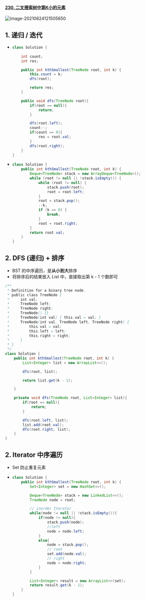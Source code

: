 #### [230. 二叉搜索树中第K小的元素](https://leetcode-cn.com/problems/kth-smallest-element-in-a-bst/)

![image-20210624121505650](https://raw.githubusercontent.com/TWDH/Leetcode-From-Zero/pictures/img/image-20210624121505650.png)

## 1. 递归 / 迭代

- ```java
  class Solution {
      
      int count;
      int res;
  
      public int kthSmallest(TreeNode root, int k) {
          this.count = k;
          dfs(root);
  
          return res;
      }
  
      public void dfs(TreeNode root){
          if(root == null){
              return;
          }
  
          dfs(root.left);
          count--;
          if(count == 0){
              res = root.val;
          }
          dfs(root.right);
      }
  }
  ```

- ```java
  class Solution {
      public int kthSmallest(TreeNode root, int k) {
          Deque<TreeNode> stack = new ArrayDeque<TreeNode>();
          while (root != null || !stack.isEmpty()) {
              while (root != null) {
                  stack.push(root);
                  root = root.left;
              }
              root = stack.pop();
              --k;
              if (k == 0) {
                  break;
              }
              root = root.right;
          }
          return root.val;
      }
  }
  ```



## 2. DFS (递归) + 排序

- BST 的中序遍历，是**从小到大**排序
- 将排序后的结果放入 List 中，直接取出第 k - 1 个数即可

```java
/**
 * Definition for a binary tree node.
 * public class TreeNode {
 *     int val;
 *     TreeNode left;
 *     TreeNode right;
 *     TreeNode() {}
 *     TreeNode(int val) { this.val = val; }
 *     TreeNode(int val, TreeNode left, TreeNode right) {
 *         this.val = val;
 *         this.left = left;
 *         this.right = right;
 *     }
 * }
 */
class Solution {
    public int kthSmallest(TreeNode root, int k) {
        List<Integer> list = new ArrayList<>();

        dfs(root, list);

        return list.get(k - 1);

    }

    private void dfs(TreeNode root, List<Integer> list){
        if(root == null){
            return;
        }

        dfs(root.left, list);
        list.add(root.val);
        dfs(root.right, list);
    }
}
```

## 2. Iterator 中序遍历

- Set 防止重复元素

- ```java
  class Solution {
      public int kthSmallest(TreeNode root, int k) {
          Set<Integer> set = new HashSet<>();
  
          Deque<TreeNode> stack = new LinkedList<>();
          TreeNode node = root;
  
          // inorder Iterator
          while(node != null || !stack.isEmpty()){
              if(node != null){
                  stack.push(node);
                  //left
                  node = node.left;
              }
              else{
                  node = stack.pop();
                  // root
                  set.add(node.val);
                  // right
                  node = node.right;
              }
          }
  
          List<Integer> result = new ArrayList<>(set);
          return result.get(k - 1);
      }
  }
  ```


